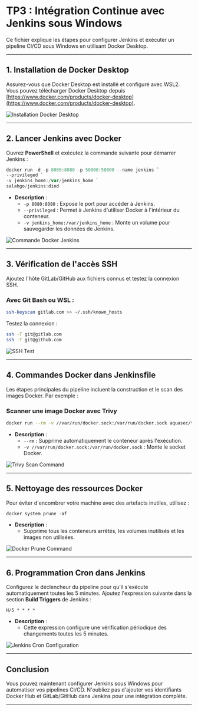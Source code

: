 
# TP3 : Intégration Continue avec Jenkins sous Windows

Ce fichier explique les étapes pour configurer Jenkins et exécuter un pipeline CI/CD sous Windows en utilisant Docker Desktop.

---

## **1. Installation de Docker Desktop**
Assurez-vous que Docker Desktop est installé et configuré avec WSL2. Vous pouvez télécharger Docker Desktop depuis [https://www.docker.com/products/docker-desktop](https://www.docker.com/products/docker-desktop).

![Installation Docker Desktop](path/to/image1.png)

---

## **2. Lancer Jenkins avec Docker**
Ouvrez **PowerShell** et exécutez la commande suivante pour démarrer Jenkins :
```powershell
docker run -d -p 8080:8080 -p 50000:50000 --name jenkins `
--privileged `
-v jenkins_home:/var/jenkins_home `
salahgo/jenkins:dind
```
- **Description** :  
  - `-p 8080:8080` : Expose le port pour accéder à Jenkins.
  - `--privileged` : Permet à Jenkins d'utiliser Docker à l'intérieur du conteneur.
  - `-v jenkins_home:/var/jenkins_home` : Monte un volume pour sauvegarder les données de Jenkins.

![Commande Docker Jenkins](path/to/image2.png)

---

## **3. Vérification de l'accès SSH**
Ajoutez l'hôte GitLab/GitHub aux fichiers connus et testez la connexion SSH.  

### Avec **Git Bash** ou **WSL** :
```bash
ssh-keyscan gitlab.com >> ~/.ssh/known_hosts
```

Testez la connexion :
```bash
ssh -T git@gitlab.com
ssh -T git@github.com
```

![SSH Test](path/to/image3.png)

---

## **4. Commandes Docker dans Jenkinsfile**
Les étapes principales du pipeline incluent la construction et le scan des images Docker. Par exemple :

### **Scanner une image Docker avec Trivy**
```bash
docker run --rm -v //var/run/docker.sock:/var/run/docker.sock aquasec/trivy:latest image --exit-code 0 --severity LOW,MEDIUM,HIGH,CRITICAL ${IMAGE_NAME_SERVER}
```

- **Description** :  
  - `--rm` : Supprime automatiquement le conteneur après l'exécution.
  - `-v //var/run/docker.sock:/var/run/docker.sock` : Monte le socket Docker.

![Trivy Scan Command](path/to/image4.png)

---

## **5. Nettoyage des ressources Docker**
Pour éviter d'encombrer votre machine avec des artefacts inutiles, utilisez :
```powershell
docker system prune -af
```

- **Description** :  
  - Supprime tous les conteneurs arrêtés, les volumes inutilisés et les images non utilisées.

![Docker Prune Command](path/to/image5.png)

---

## **6. Programmation Cron dans Jenkins**
Configurez le déclencheur du pipeline pour qu'il s'exécute automatiquement toutes les 5 minutes. Ajoutez l'expression suivante dans la section **Build Triggers** de Jenkins :
```text
H/5 * * * *
```

- **Description** :  
  - Cette expression configure une vérification périodique des changements toutes les 5 minutes.

![Jenkins Cron Configuration](path/to/image6.png)

---

## **Conclusion**
Vous pouvez maintenant configurer Jenkins sous Windows pour automatiser vos pipelines CI/CD. N'oubliez pas d'ajouter vos identifiants Docker Hub et GitLab/GitHub dans Jenkins pour une intégration complète.

---
